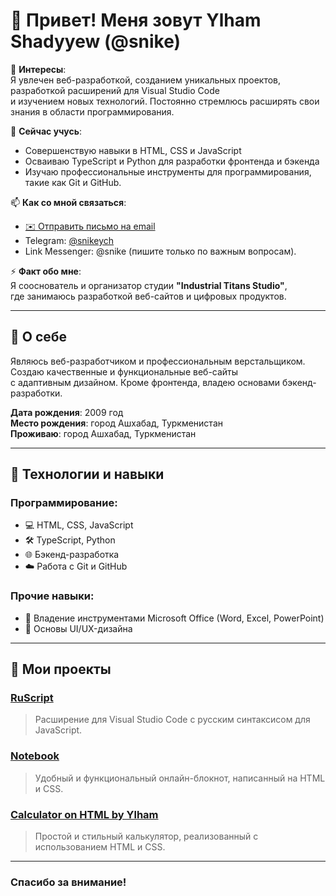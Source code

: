 # 👋 Привет! Меня зовут Ylham Shadyyew (@snike)

👀 **Интересы**:  
Я увлечен веб-разработкой, созданием уникальных проектов, разработкой расширений для Visual Studio Code  
и изучением новых технологий. Постоянно стремлюсь расширять свои знания в области программирования.

🌱 **Сейчас учусь**:  
- Совершенствую навыки в HTML, CSS и JavaScript  
- Осваиваю TypeScript и Python для разработки фронтенда и бэкенда  
- Изучаю профессиональные инструменты для программирования, такие как Git и GitHub.

📫 **Как со мной связаться**:  
- [✉️ Отправить письмо на email](mailto:ylhamshady@gmail.com)  
- Telegram: [@snikeych](https://t.me/snikeych)  
- Link Messenger: @snike (пишите только по важным вопросам).

⚡ **Факт обо мне**:  
Я сооснователь и организатор студии **"Industrial Titans Studio"**,  
где занимаюсь разработкой веб-сайтов и цифровых продуктов.  

---

## 🔧 О себе  

Являюсь веб-разработчиком и профессиональным верстальщиком. Создаю качественные и функциональные веб-сайты  
с адаптивным дизайном. Кроме фронтенда, владею основами бэкенд-разработки.  

**Дата рождения**: 2009 год  
**Место рождения**: город Ашхабад, Туркменистан  
**Проживаю**: город Ашхабад, Туркменистан  

---

## 🔧 Технологии и навыки  

### Программирование:  
- 💻 HTML, CSS, JavaScript  
- 🛠️ TypeScript, Python  
- 🌐 Бэкенд-разработка  
- ☁️ Работа с Git и GitHub  

### Прочие навыки:  
- 📂 Владение инструментами Microsoft Office (Word, Excel, PowerPoint)  
- 🎨 Основы UI/UX-дизайна  

---

## 📂 Мои проекты  

### [RuScript](https://github.com/Ylham-Shadyew/RuScript)  
> Расширение для Visual Studio Code с русским синтаксисом для JavaScript.  

### [Notebook](https://github.com/Ylham-Shadyew/notebook)  
> Удобный и функциональный онлайн-блокнот, написанный на HTML и CSS.  

### [Calculator on HTML by Ylham](https://github.com/Ylham-Shadyew/Calculator-on-HTML-by-Ylham)  
> Простой и стильный калькулятор, реализованный с использованием HTML и CSS.  

---

### Спасибо за внимание!  
